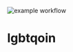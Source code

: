 ![example workflow](https://github.com/BarSquad/lgbtqoin>/actions/workflows/go.yml/badge.svg)

# lgbtqoin
